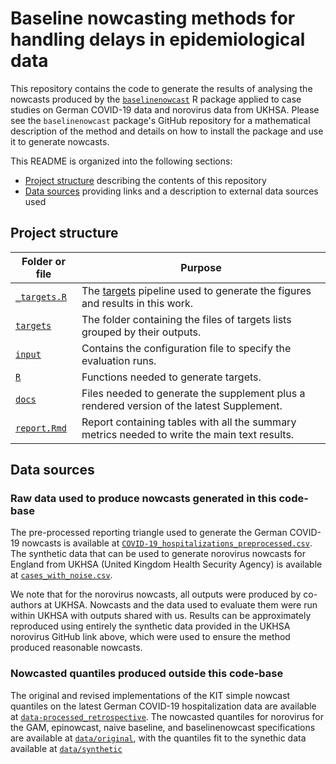 # Baseline nowcasting methods for handling delays in epidemiological data
This repository contains the code to generate the results of analysing the nowcasts produced by the [`baselinenowcast`](https://github.com/epinowcast/baselinenowcast) R package applied to case studies on German COVID-19 data and norovirus data from UKHSA.
Please see the `baselinenowcast` package's GitHub repository for a mathematical description of the method and details on how to install the package and use it to generate nowcasts.

This README is organized into the following sections:
- [Project structure](#project-structure) describing the contents of this repository
- [Data sources](#data-sources) providing links and a description to external data sources used

## Project structure

| Folder or file | Purpose |
|---|---|
|[`_targets.R`](_targets.R) | The [targets](https://books.ropensci.org/targets/) pipeline used to generate the figures and results in this work. |
|[`targets`](targets) | The folder containing the files of targets lists grouped by their outputs. |
|[`input`](input) | Contains the configuration file to specify the evaluation runs. |
|[`R`](R) | Functions needed to generate targets. |
|[`docs`](docs) | Files needed to generate the supplement plus a rendered version of the latest Supplement. |
|[`report.Rmd`](report.Rmd) | Report containing tables with all the summary metrics needed to write the main text results. |

## Data sources

### Raw data used to produce nowcasts generated in this code-base
The pre-processed reporting triangle used to generate the German COVID-19 nowcasts is available at [`COVID-19_hospitalizations_preprocessed.csv`](https://raw.githubusercontent.com/KITmetricslab/hospitalization-nowcast-hub/11c745322c055cfbd4f0c8f72241642a50aea399/data-truth/COVID-19/COVID-19_hospitalizations_preprocessed.csv).
The synthetic data that can be used to generate norovirus nowcasts for England from UKHSA (United Kingdom Health Security Agency) is available at [`cases_with_noise.csv`](https://raw.githubusercontent.com/jonathonmellor/norovirus-nowcast/refs/heads/main/outputs/data/cases_with_noise.csv).

We note that for the norovirus nowcasts, all outputs were produced by co-authors at UKHSA.
Nowcasts and the data used to evaluate them were run within UKHSA with outputs shared with us.
Results can be approximately reproduced using entirely the synthetic data provided in the UKHSA norovirus GitHub link above, which were used to ensure the method produced reasonable nowcasts.

### Nowcasted quantiles produced outside this code-base

The original and revised implementations of the KIT simple nowcast quantiles on the latest German COVID-19 hospitalization data are available at [`data-processed_retrospective`](https://github.com/kaitejohnson/hospitalization-nowcast-hub/data-processed_retrospective).
The nowcasted quantiles for norovirus for the GAM, epinowcast, naive baseline, and baselinenowcast specifications are available at [`data/original`](https://github.com/jonathonmellor/norovirus-nowcast-baselinenowcast/outputs/data/original), with the quantiles fit to the synethic data available at [`data/synthetic`](https://github.com/jonathonmellor/norovirus-nowcast-baselinenowcast/outputs/data/synthetic)
